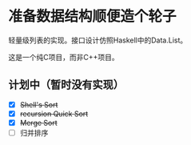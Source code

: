 # 准备数据结构顺便造个轮子

轻量级列表的实现。接口设计仿照Haskell中的Data.List。

这是一个纯C项目，而非C++项目。

## 计划中（暂时没有实现）

- [X] ~~Shell's Sort~~
- [X] ~~recursion Quick Sort~~
- [X] ~~Merge Sort~~
- [ ] 归并排序